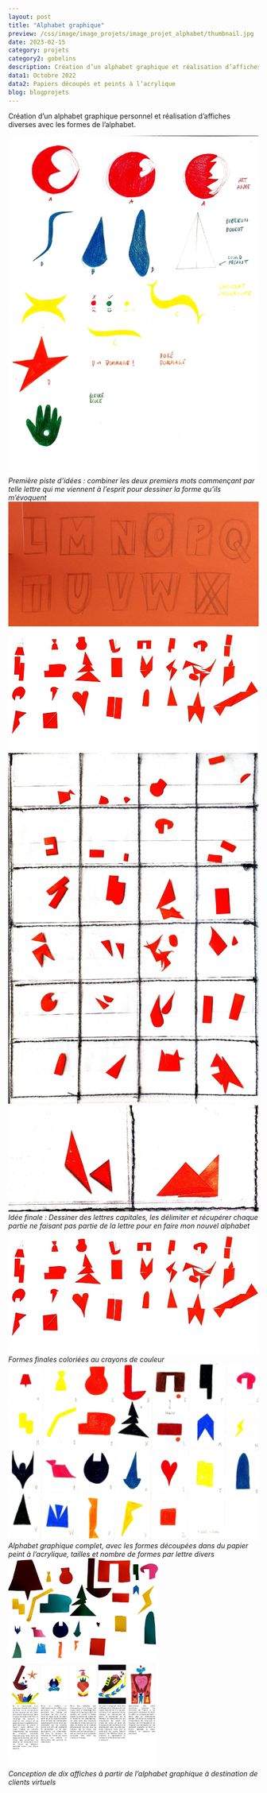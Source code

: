 ```yaml
---
layout: post
title: "Alphabet graphique"
preview: /css/image/image_projets/image_projet_alphabet/thumbnail.jpg
date: 2023-02-15
category: projets 
category2: gobelins
description: Création d’un alphabet graphique et réalisation d’affiches 
data1: Octobre 2022
data2: Papiers découpés et peints à l’acrylique
blog: blogprojets
---
```


Création d’un alphabet graphique personnel et réalisation d’affiches diverses avec les formes de l’alphabet.

<img onclick="Zoom(this)" class="img-gallery" src="/css/image/image_projets/image_projet_alphabet/img1.jpg">
<em>Première piste d’idées : combiner les deux premiers mots commençant par telle lettre qui me viennent à l’esprit pour dessiner la forme qu’ils m’évoquent</em>

<div class="image_container">
<div><img onclick="Zoom(this)" class="img-gallery" src="/css/image/image_projets/image_projet_alphabet/img2.jpg"></div>
<div><img onclick="Zoom(this)" class="img-gallery" src="/css/image/image_projets/image_projet_alphabet/img5.jpg"></div>
<div><img onclick="Zoom(this)" class="img-gallery" src="/css/image/image_projets/image_projet_alphabet/img3.jpg"></div>
<div><img onclick="Zoom(this)" class="img-gallery" src="/css/image/image_projets/image_projet_alphabet/img4.jpg"></div>
<em>Idée finale : Dessiner des lettres capitales, les délimiter et récupérer chaque partie ne faisant pas partie de la lettre pour en faire mon nouvel alphabet</em>
</div>

<img onclick="Zoom(this)" class="img-gallery" src="/css/image/image_projets/image_projet_alphabet/img5.jpg">
<em>Formes finales coloriées au crayons de couleur</em>

<img onclick="Zoom(this)" class="img-gallery" src="/css/image/image_projets/image_projet_alphabet/img6.jpg">
<em>Alphabet graphique complet, avec les formes découpées dans du papier peint à l’acrylique, tailles et nombre de formes par lettre divers</em>

<div class="image_container">
<div style="width: 60% !important;"><img onclick="Zoom(this)" class="img-gallery" src="/css/image/image_projets/image_projet_alphabet/img7.jpg"></div>
<div style="width: 60% !important;"><img onclick="Zoom(this)" class="img-gallery" src="/css/image/image_projets/image_projet_alphabet/img8.jpg"></div>
<em>Conception de dix affiches à partir de l’alphabet graphique à destination de clients virtuels</em>
</div>
